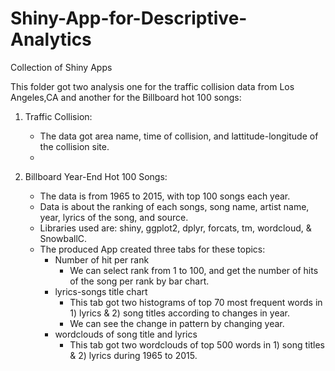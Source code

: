 # Shiny-App-for-Descriptive-Analytics
Collection of Shiny Apps 

This folder got two analysis one for the traffic collision data from Los Angeles,CA and another for the Billboard hot 100 songs: 
1) Traffic Collision:
	- The data got area name, time of collision, and lattitude-longitude of the collision site.
	- 

2) Billboard Year-End Hot 100 Songs:
	- The data is from 1965 to 2015, with top 100 songs each year.
	- Data is about the ranking of each songs, song name, artist name, year, lyrics of the song, and source.
	- Libraries used are: shiny, ggplot2, dplyr, forcats, tm, wordcloud, & SnowballC.
	- The produced App created three tabs for these topics: 
	 	- Number of hit per rank
	 		- We can select rank from 1 to 100, and get the number of hits of the song per rank by bar chart.
		- lyrics-songs title chart
			- This tab got two histograms of top 70 most frequent words in 1) lyrics & 2) song titles according to changes in year.
			- We can see the change in pattern by changing year.
		- wordclouds of song title and lyrics
			- This tab got two wordclouds of top 500 words in 1) song titles  & 2) lyrics during 1965 to 2015.

